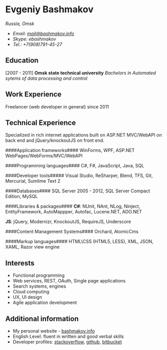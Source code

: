 Evgeniy Bashmakov 
=================
*Russia, Omsk*

- *Email: mail@bashmakov.info* 
- *Skype: ebashmakov*
- *Tel.: +7(908)791-45-27*


Education
---------

[2007 - 2011] 
**Omsk state technical university** 
*Bachelors in Automated sytems of data processing and control*


Work Experience
---------------

Freelancer (web developer in general) since 2011


Technical Experience
--------------------

Specialized in rich internet applications 
built on ASP.NET MVC/WebAPI on back end and jQuery/knockoutJS on front end.

####Application frameworks####
WinForms, WPF, ASP.NET WebPages/WebForms/MVC/WebAPI

####Programming languages####
C#, F#, JavaScript, Java, SQL

####Developer tools#####
Visual Studio, ReSharper, Blend, TFS, Git, Mercurial, Sumlime Text 2

####Databases####
SQL Server 2005 - 2012, SQL Server Compact Edition, MySQL

####Libraries & packages####
**C#**: NUnit, NAnt, NLog, Ninject, EntityFramework, AutoMappper, Autofac, Lucene.NET, ADO.NET

**JS**: jQuery, Modernizr, KnockoutJS, RequireJS, Underscore

####Content Management Systems####
Orchard, AtomicCms

####Markup languages####
HTML\CSS (HTML5, LESS), XML, JSON, XAML, Razor view engine


Interests
---------

* Functional programming
* Web services, REST, OAuth, Single page applications
* Search systems, engines
* Cloud computing
* UX, UI design
* Agile application development

Additional information
----------------------
- My personal website - [bashmakov.info](http://bashmakov.info)
- English Level: fluent in written and good verbal skills
- Developer profiles: [stackoverflow](http://stackoverflow.com/users/536900/crackbrain "stackoverflow"), [github](https://github.com/crackbrain "github"), [bitbucket](https://bitbucket.org/crackbrain/ "bitbucket")
